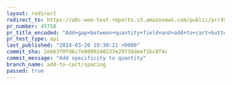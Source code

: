 ```yaml
---
layout: redirect
redirect_to: https://a8c-woo-test-reports.s3.amazonaws.com/public/pr/45758/api/index.html
pr_number: 45758
pr_title_encoded: "Add+gap+between+quantity+field+and+add+to+cart+button+when+stacked"
pr_test_type: api
last_published: "2024-03-20 19:30:21 +0000"
commit_sha: 2eb63f0fd6c7e8000248237e2973ddeef1bc8f4c
commit_message: "Add specificity to quantity"
branch_name: add-to-cart/spacing
passed: true
---
```

